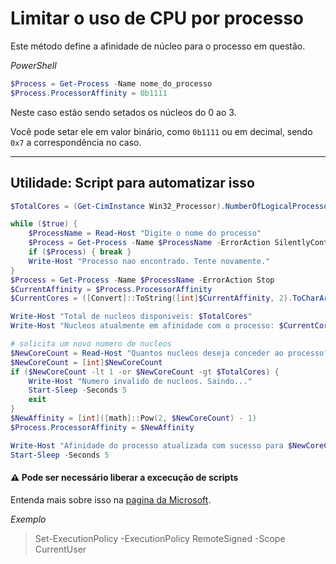 # Limitar o uso de CPU por processo

Este método define a afinidade de núcleo para o processo em questão.

*PowerShell*
```ps1
$Process = Get-Process -Name nome_do_processo
$Process.ProcessorAffinity = 0b1111
```

Neste caso estão sendo setados os núcleos do 0 ao 3.

Você pode setar ele em valor binário, como `0b1111` ou em decimal, sendo `0x7` a correspondência no caso.

---

## Utilidade: Script para automatizar isso

```ps1
$TotalCores = (Get-CimInstance Win32_Processor).NumberOfLogicalProcessors # obtem o numero total de nucleos disponiveis no sistema

while ($true) {
    $ProcessName = Read-Host "Digite o nome do processo"
    $Process = Get-Process -Name $ProcessName -ErrorAction SilentlyContinue
    if ($Process) { break }
    Write-Host "Processo nao encontrado. Tente novamente."
}
$Process = Get-Process -Name $ProcessName -ErrorAction Stop
$CurrentAffinity = $Process.ProcessorAffinity
$CurrentCores = ([Convert]::ToString([int]$CurrentAffinity, 2).ToCharArray() -match '1').Count

Write-Host "Total de nucleos disponiveis: $TotalCores"
Write-Host "Nucleos atualmente em afinidade com o processo: $CurrentCores"

# solicita um novo numero de nucleos
$NewCoreCount = Read-Host "Quantos nucleos deseja conceder ao processo? (1 - $TotalCores)"
$NewCoreCount = [int]$NewCoreCount
if ($NewCoreCount -lt 1 -or $NewCoreCount -gt $TotalCores) {
    Write-Host "Numero invalido de nucleos. Saindo..."
    Start-Sleep -Seconds 5
    exit
}
$NewAffinity = [int]([math]::Pow(2, $NewCoreCount) - 1)
$Process.ProcessorAffinity = $NewAffinity

Write-Host "Afinidade do processo atualizada com sucesso para $NewCoreCount nucleo(s)!"
Start-Sleep -Seconds 5
```

#### ⚠️ Pode ser necessário liberar a excecução de scripts

Entenda mais sobre isso na [pagina da Microsoft](https://learn.microsoft.com/pt-br/powershell/module/microsoft.powershell.core/about/about_execution_policies?view=powershell-7.5).

*Exemplo*
 > Set-ExecutionPolicy -ExecutionPolicy RemoteSigned -Scope CurrentUser

